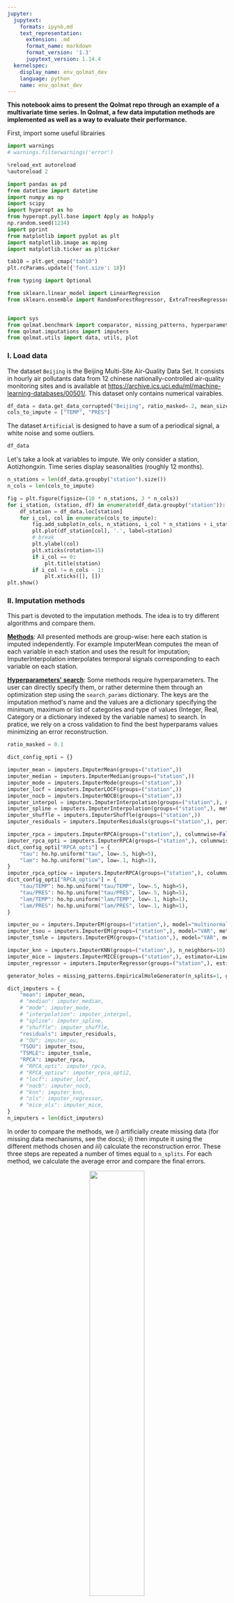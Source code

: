 ```yaml
---
jupyter:
  jupytext:
    formats: ipynb,md
    text_representation:
      extension: .md
      format_name: markdown
      format_version: '1.3'
      jupytext_version: 1.14.4
  kernelspec:
    display_name: env_qolmat_dev
    language: python
    name: env_qolmat_dev
---
```


**This notebook aims to present the Qolmat repo through an example of a multivariate time series.
In Qolmat, a few data imputation methods are implemented as well as a way to evaluate their performance.**


First, import some useful librairies

```python
import warnings
# warnings.filterwarnings('error')
```

```python
%reload_ext autoreload
%autoreload 2

import pandas as pd
from datetime import datetime
import numpy as np
import scipy
import hyperopt as ho
from hyperopt.pyll.base import Apply as hoApply
np.random.seed(1234)
import pprint
from matplotlib import pyplot as plt
import matplotlib.image as mpimg
import matplotlib.ticker as plticker

tab10 = plt.get_cmap("tab10")
plt.rcParams.update({'font.size': 18})

from typing import Optional

from sklearn.linear_model import LinearRegression
from sklearn.ensemble import RandomForestRegressor, ExtraTreesRegressor, HistGradientBoostingRegressor


import sys
from qolmat.benchmark import comparator, missing_patterns, hyperparameters
from qolmat.imputations import imputers
from qolmat.utils import data, utils, plot

```

### **I. Load data**


The dataset `Beijing` is the Beijing Multi-Site Air-Quality Data Set. It consists in hourly air pollutants data from 12 chinese nationally-controlled air-quality monitoring sites and is available at https://archive.ics.uci.edu/ml/machine-learning-databases/00501/.
This dataset only contains numerical vairables.

```python
df_data = data.get_data_corrupted("Beijing", ratio_masked=.2, mean_size=120)
cols_to_impute = ["TEMP", "PRES"]
```

The dataset `Artificial` is designed to have a sum of a periodical signal, a white noise and some outliers.

```python
df_data
```

Let's take a look at variables to impute. We only consider a station, Aotizhongxin.
Time series display seasonalities (roughly 12 months).

```python
n_stations = len(df_data.groupby("station").size())
n_cols = len(cols_to_impute)
```

```python
fig = plt.figure(figsize=(10 * n_stations, 3 * n_cols))
for i_station, (station, df) in enumerate(df_data.groupby("station")):
    df_station = df_data.loc[station]
    for i_col, col in enumerate(cols_to_impute):
        fig.add_subplot(n_cols, n_stations, i_col * n_stations + i_station + 1)
        plt.plot(df_station[col], '.', label=station)
        # break
        plt.ylabel(col)
        plt.xticks(rotation=15)
        if i_col == 0:
            plt.title(station)
        if i_col != n_cols - 1:
            plt.xticks([], [])
plt.show()
```

### **II. Imputation methods**


This part is devoted to the imputation methods. The idea is to try different algorithms and compare them.

<u>**Methods**</u>:
All presented methods are group-wise: here each station is imputed independently. For example ImputerMean computes the mean of each variable in each station and uses the result for imputation; ImputerInterpolation interpolates termporal signals corresponding to each variable on each station.

<u>**Hyperparameters' search**</u>:
Some methods require hyperparameters. The user can directly specify them, or rather determine them through an optimization step using the `search_params` dictionary. The keys are the imputation method's name and the values are a dictionary specifying the minimum, maximum or list of categories and type of values (Integer, Real, Category or a dictionary indexed by the variable names) to search.
In pratice, we rely on a cross validation to find the best hyperparams values minimizing an error reconstruction.

```python
ratio_masked = 0.1
```

```python
dict_config_opti = {}

imputer_mean = imputers.ImputerMean(groups=("station",))
imputer_median = imputers.ImputerMedian(groups=("station",))
imputer_mode = imputers.ImputerMode(groups=("station",))
imputer_locf = imputers.ImputerLOCF(groups=("station",))
imputer_nocb = imputers.ImputerNOCB(groups=("station",))
imputer_interpol = imputers.ImputerInterpolation(groups=("station",), method="linear")
imputer_spline = imputers.ImputerInterpolation(groups=("station",), method="spline", order=2)
imputer_shuffle = imputers.ImputerShuffle(groups=("station",))
imputer_residuals = imputers.ImputerResiduals(groups=("station",), period=365, model_tsa="additive", extrapolate_trend="freq", method_interpolation="linear")

imputer_rpca = imputers.ImputerRPCA(groups=("station",), columnwise=False, max_iterations=500, tau=2, lam=0.05)
imputer_rpca_opti = imputers.ImputerRPCA(groups=("station",), columnwise=False, max_iterations=256)
dict_config_opti["RPCA_opti"] = {
    "tau": ho.hp.uniform("tau", low=.5, high=5),
    "lam": ho.hp.uniform("lam", low=.1, high=1),
}
imputer_rpca_opticw = imputers.ImputerRPCA(groups=("station",), columnwise=False, max_iterations=256)
dict_config_opti["RPCA_opticw"] = {
    "tau/TEMP": ho.hp.uniform("tau/TEMP", low=.5, high=5),
    "tau/PRES": ho.hp.uniform("tau/PRES", low=.5, high=5),
    "lam/TEMP": ho.hp.uniform("lam/TEMP", low=.1, high=1),
    "lam/PRES": ho.hp.uniform("lam/PRES", low=.1, high=1),
}

imputer_ou = imputers.ImputerEM(groups=("station",), model="multinormal", method="sample", max_iter_em=34, n_iter_ou=15, dt=1e-3)
imputer_tsou = imputers.ImputerEM(groups=("station",), model="VAR", method="sample", max_iter_em=34, n_iter_ou=15, dt=1e-3, p=1)
imputer_tsmle = imputers.ImputerEM(groups=("station",), model="VAR", method="mle", max_iter_em=100, n_iter_ou=15, dt=1e-3, p=1)

imputer_knn = imputers.ImputerKNN(groups=("station",), n_neighbors=10)
imputer_mice = imputers.ImputerMICE(groups=("station",), estimator=LinearRegression(), sample_posterior=False, max_iter=100)
imputer_regressor = imputers.ImputerRegressor(groups=("station",), estimator=LinearRegression())
```

```python
generator_holes = missing_patterns.EmpiricalHoleGenerator(n_splits=1, groups=("station",), subset=cols_to_impute, ratio_masked=ratio_masked)
```

```python
dict_imputers = {
    "mean": imputer_mean,
    # "median": imputer_median,
    # "mode": imputer_mode,
    # "interpolation": imputer_interpol,
    # "spline": imputer_spline,
    # "shuffle": imputer_shuffle,
    "residuals": imputer_residuals,
    # "OU": imputer_ou,
    "TSOU": imputer_tsou,
    "TSMLE": imputer_tsmle,
    "RPCA": imputer_rpca,
    # "RPCA_opti": imputer_rpca,
    # "RPCA_opticw": imputer_rpca_opti2,
    # "locf": imputer_locf,
    # "nocb": imputer_nocb,
    # "knn": imputer_knn,
    # "ols": imputer_regressor,
    # "mice_ols": imputer_mice,
}
n_imputers = len(dict_imputers)
```

In order to compare the methods, we $i)$ artificially create missing data (for missing data mechanisms, see the docs); $ii)$ then impute it using the different methods chosen and $iii)$ calculate the reconstruction error. These three steps are repeated a number of times equal to `n_splits`. For each method, we calculate the average error and compare the final errors.

<p align="center">
    <img src="../../docs/images/comparator.png"  width=50% height=50%>
</p>



Concretely, the comparator takes as input a dataframe to impute, a proportion of nan to create, a dictionary of imputers (those previously mentioned), a list with the columns names to impute, a generator of holes specifying the type of holes to create and the search dictionary search_params for hyperparameter optimization.

Note these metrics compute reconstruction errors; it tells nothing about the distances between the "true" and "imputed" distributions.

```python
metrics = ["mae", "wmape", "KL_columnwise", "KL_forest", "ks_test", "dist_corr_pattern"]
# metrics = ["KL_forest"]
comparison = comparator.Comparator(
    dict_imputers,
    cols_to_impute,
    generator_holes = generator_holes,
    metrics=metrics,
    max_evals=10,
    dict_config_opti=dict_config_opti,
)
results = comparison.compare(df_data)
results.style.highlight_min(color="lightgreen", axis=1)
```

```python
n_metrics = len(metrics)
fig = plt.figure(figsize=(24, 4 * n_metrics))
for i, metric in enumerate(metrics):
    fig.add_subplot(n_metrics, 1, i + 1)
    df = results.loc[metric]
    plot.multibar(df, decimals=2)
    plt.ylabel(metric)

#plt.savefig("figures/imputations_benchmark_errors.png")
plt.show()
```

### **III. Comparison of methods**


We now run just one time each algorithm on the initial corrupted dataframe and compare the different performances through multiple analysis.

```python
df_plot = df_data[cols_to_impute]
```

```python
dfs_imputed = {name: imp.fit_transform(df_plot) for name, imp in dict_imputers.items()}
```

```python
station = df_plot.index.get_level_values("station")[0]
df_station = df_plot.loc[station]
dfs_imputed_station = {name: df_plot.loc[station] for name, df_plot in dfs_imputed.items()}
```

Let's look at the imputations.
When the data is missing at random, imputation is easier. Missing block are more challenging.

```python
for col in cols_to_impute:
    fig, ax = plt.subplots(figsize=(10, 3))
    values_orig = df_station[col]

    plt.plot(values_orig, ".", color='black', label="original")

    for ind, (name, model) in enumerate(list(dict_imputers.items())):
        values_imp = dfs_imputed_station[name][col].copy()
        values_imp[values_orig.notna()] = np.nan
        plt.plot(values_imp, ".", color=tab10(ind), label=name, alpha=1)
    plt.ylabel(col, fontsize=16)
    plt.legend(loc=[1, 0], fontsize=18)
    loc = plticker.MultipleLocator(base=2*365)
    ax.xaxis.set_major_locator(loc)
    ax.tick_params(axis='both', which='major', labelsize=17)
    plt.show()

```

```python
# plot.plot_imputations(df_station, dfs_imputed_station)

n_columns = len(cols_to_impute)
n_imputers = len(dict_imputers)

fig = plt.figure(figsize=(12 * n_imputers, 4 * n_columns))
i_plot = 1
for i_col, col in enumerate(cols_to_impute):
    for name_imputer, df_imp in dfs_imputed_station.items():

        fig.add_subplot(n_columns, n_imputers, i_plot)
        values_orig = df_station[col]

        values_imp = df_imp[col].copy()
        values_imp[values_orig.notna()] = np.nan
        plt.plot(values_imp, marker="o", color=tab10(0), label=name_imputer, alpha=1)
        plt.plot(values_orig, color='black', marker="o", label="original")
        plt.ylabel(col, fontsize=16)
        if i_plot % n_columns == 1:
            plt.legend(loc=[1, 0], fontsize=18)
        plt.xticks(rotation=15)
        if i_col == 0:
            plt.title(name_imputer)
        if i_col != n_columns - 1:
            plt.xticks([], [])
        loc = plticker.MultipleLocator(base=2*365)
        ax.xaxis.set_major_locator(loc)
        ax.tick_params(axis='both', which='major')
        i_plot += 1

plt.show()

```

## (Optional) Neuronal Network Model


In this section, we present an MLP model of data imputation using Keras, which can be installed using a "pip install tensorflow".

```python
from qolmat.imputations import imputers_pytorch
try:
    import torch.nn as nn
except ModuleNotFoundError:
    raise PyTorchExtraNotInstalled
```

For the MLP model, we work on a dataset that corresponds to weather data with missing values. We add missing MCAR values on the features "TEMP", "PRES" and other features with NaN values. The goal is impute the missing values for the features "TEMP" and "PRES" by a Deep Learning method. We add features to take into account the seasonality of the data set and a feature for the station name

```python
df = data.get_data("Beijing")
cols_to_impute = ["TEMP", "PRES"]
cols_with_nans = list(df.columns[df.isna().any()])
df_data = data.add_datetime_features(df)
df_data[cols_with_nans + cols_to_impute] = data.add_holes(pd.DataFrame(df_data[cols_with_nans + cols_to_impute]), ratio_masked=.1, mean_size=120)
df_data
```

For the example, we use a simple MLP model with 3 layers of neurons.
Then we train the model without taking a group on the stations

```python
estimator = nn.Sequential(
        nn.Linear(np.sum(df_data.isna().sum()==0), 256),
        nn.ReLU(),
        nn.Linear(256, 128),
        nn.ReLU(),
        nn.Linear(128, 64),
        nn.ReLU(),
        nn.Linear(64, 1)
    )
# imputers_pytorch.build_mlp_example(input_dim=np.sum(df_data.isna().sum()==0), list_num_neurons=[256,128,64])
dict_imputers["MLP"] = imputer_mlp = imputers_pytorch.ImputerRegressorPyTorch(estimator=estimator, groups=['station'], handler_nan = "column", epochs=500)
```

We can re-run the imputation model benchmark as before.
```python tags=[]
generator_holes = missing_patterns.EmpiricalHoleGenerator(n_splits=2, groups=["station"], subset=cols_to_impute, ratio_masked=ratio_masked)

comparison = comparator.Comparator(
    dict_imputers,
    cols_to_impute,
    generator_holes = generator_holes,
    metrics=["mae", "wmape", "KL_columnwise", "ks_test"],
    max_evals=10,
    dict_config_opti=dict_config_opti,
)
results = comparison.compare(df_data)
results
```
```python jupyter={"source_hidden": true} tags=[]
df_plot = df_data
dfs_imputed = {name: imp.fit_transform(df_plot) for name, imp in dict_imputers.items()}
station = df_plot.index.get_level_values("station")[0]
df_station = df_plot.loc[station]
dfs_imputed_station = {name: df_plot.loc[station] for name, df_plot in dfs_imputed.items()}
```

```python jupyter={"source_hidden": true} tags=[]
for col in cols_to_impute:
    fig, ax = plt.subplots(figsize=(10, 3))
    values_orig = df_station[col]

    plt.plot(values_orig, ".", color='black', label="original")

    for ind, (name, model) in enumerate(list(dict_imputers.items())):
        values_imp = dfs_imputed_station[name][col].copy()
        values_imp[values_orig.notna()] = np.nan
        plt.plot(values_imp, ".", color=tab10(ind), label=name, alpha=1)
    plt.ylabel(col, fontsize=16)
    plt.legend(loc=[1, 0], fontsize=18)
    loc = plticker.MultipleLocator(base=2*365)
    ax.xaxis.set_major_locator(loc)
    ax.tick_params(axis='both', which='major', labelsize=17)
    plt.show()
```

```python
n_columns = len(df_plot.columns)
n_imputers = len(dict_imputers)

fig = plt.figure(figsize=(8 * n_imputers, 6 * n_columns))
i_plot = 1
for i_col, col in enumerate(df_plot):
    for name_imputer, df_imp in dfs_imputed_station.items():

        fig.add_subplot(n_columns, n_imputers, i_plot)
        values_orig = df_station[col]

        plt.plot(values_orig, ".", color='black', label="original")

        values_imp = df_imp[col].copy()
        values_imp[values_orig.notna()] = np.nan
        plt.plot(values_imp, ".", color=tab10(0), label=name_imputer, alpha=1)
        plt.ylabel(col, fontsize=16)
        if i_plot % n_columns == 1:
            plt.legend(loc=[1, 0], fontsize=18)
        plt.xticks(rotation=15)
        if i_col == 0:
            plt.title(name_imputer)
        if i_col != n_columns - 1:
            plt.xticks([], [])
        loc = plticker.MultipleLocator(base=2*365)
        ax.xaxis.set_major_locator(loc)
        ax.tick_params(axis='both', which='major')
        i_plot += 1
plt.savefig("figures/imputations_benchmark.png")
plt.show()
```

## Covariance


We first check the covariance. We simply plot one variable versus one another.
One observes the methods provide similar visual resuls: it's difficult to compare them based on this criterion.

```python
fig = plt.figure(figsize=(6 * n_imputers, 6 * n_columns))
i_plot = 1
for i, col in enumerate(cols_to_impute[:-1]):
    for i_imputer, (name_imputer, df_imp) in enumerate(dfs_imputed.items()):
        ax = fig.add_subplot(n_columns, n_imputers, i_plot)
        plot.compare_covariances(df_plot, df_imp, col, cols_to_impute[i+1], ax, color=tab10(i_imputer), label=name_imputer)
        ax.set_title(f"imputation method: {name_imputer}", fontsize=20)
        i_plot += 1
        ax.legend()
plt.show()
```

## Auto-correlation


We are now interested in th eauto-correlation function (ACF). As seen before, time series display seaonal patterns.
[Autocorrelation](https://en.wikipedia.org/wiki/Autocorrelation) is the correlation of a signal with a delayed copy of itself as a function of delay. Informally, it is the similarity between observations of a random variable as a function of the time lag between them.

The idea is the AFC to be similar between the original dataset and the imputed one.
Fot the TEMP variable, one sees the good reconstruction for all the algorithms.
On th econtrary, for the PRES variable, all methods overestimates the autocorrelation of the variables, especially the RPCA one.
Finally, for the DEWP variable, the methods cannot impute to obtain a behavior close to the original: the autocorrelation decreases to linearly.

```python
n_columns = len(df_plot.columns)
n_imputers = len(dict_imputers)

fig = plt.figure(figsize=(6 * n_columns, 6))
for i_col, col in enumerate(df_plot):
    ax = fig.add_subplot(1, n_columns, i_col + 1)
    for name_imputer, df_imp in dfs_imputed_station.items():

        acf = utils.acf(df_imp[col])
        plt.plot(acf, label=name_imputer)
    values_orig = df_station[col]
    acf = utils.acf(values_orig)
    plt.plot(acf, color="black", lw=2, ls="--", label="original")
    plt.legend()

plt.savefig("figures/acf.png")
plt.show()

```

```python

```
